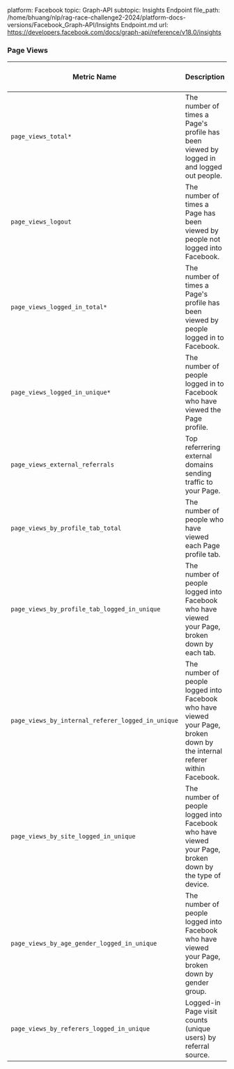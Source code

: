 platform: Facebook
topic: Graph-API
subtopic: Insights Endpoint
file_path: /home/bhuang/nlp/rag-race-challenge2-2024/platform-docs-versions/Facebook_Graph-API/Insights Endpoint.md
url: https://developers.facebook.com/docs/graph-api/reference/v18.0/insights


### Page Views

| Metric Name | Description | Values for \`period\` |
| --- | --- | --- |
| `page_views_total*` | The number of times a Page's profile has been viewed by logged in and logged out people. | day, week, days\_28 |
| `page_views_logout` | The number of times a Page has been viewed by people not logged into Facebook. | day |
| `page_views_logged_in_total*` | The number of times a Page's profile has been viewed by people logged in to Facebook. | day, week, days\_28 |
| `page_views_logged_in_unique*` | The number of people logged in to Facebook who have viewed the Page profile. | day, week, days\_28 |
| `page_views_external_referrals` | Top referrering external domains sending traffic to your Page. | day |
| `page_views_by_profile_tab_total` | The number of people who have viewed each Page profile tab. | day, week, days\_28 |
| `page_views_by_profile_tab_logged_in_unique` | The number of people logged into Facebook who have viewed your Page, broken down by each tab. | day, week, days\_28 |
| `page_views_by_internal_referer_logged_in_unique` | The number of people logged into Facebook who have viewed your Page, broken down by the internal referer within Facebook. | day, week, days\_28 |
| `page_views_by_site_logged_in_unique` | The number of people logged into Facebook who have viewed your Page, broken down by the type of device. | day, week, days\_28 |
| `page_views_by_age_gender_logged_in_unique` | The number of people logged into Facebook who have viewed your Page, broken down by gender group. | day, week, days\_28 |
| `page_views_by_referers_logged_in_unique` | Logged-in Page visit counts (unique users) by referral source. | day, week |